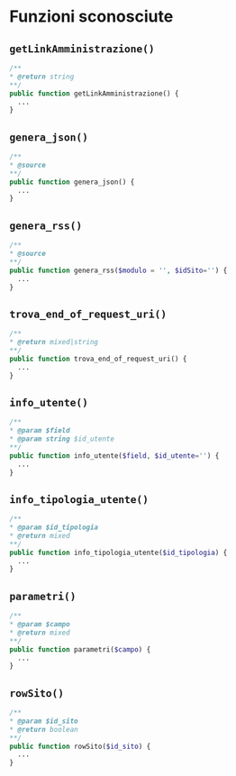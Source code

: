 # Funzioni sconosciute

## `getLinkAmministrazione()`

```php
/**
* @return string
**/
public function getLinkAmministrazione() {
  ...
}
```

## `genera_json()`

```php
/**
* @source
**/
public function genera_json() {
  ...
}
```

## `genera_rss()`

```php
/**
* @source
**/
public function genera_rss($modulo = '', $idSito='') {
  ...
}
```

## `trova_end_of_request_uri()`

```php
/**
* @return mixed|string
**/
public function trova_end_of_request_uri() {
  ...
}
```

## `info_utente()`

```php
/**
* @param $field
* @param string $id_utente
**/
public function info_utente($field, $id_utente='') {
  ...
}
```

## `info_tipologia_utente()`

```php
/**
* @param $id_tipologia
* @return mixed
**/
public function info_tipologia_utente($id_tipologia) {
  ...
}
```

## `parametri()`

```php
/**
* @param $campo
* @return mixed
**/
public function parametri($campo) {
  ...
}
```

## `rowSito()`

```php
/**
* @param $id_sito
* @return boolean
**/
public function rowSito($id_sito) {
  ...
}
```
